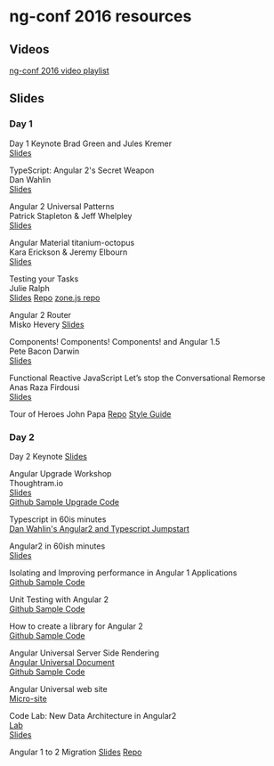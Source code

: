 ng-conf 2016 resources
======================

Videos
------
[ng-conf 2016 video playlist](https://www.youtube.com/watch?list=PLOETEcp3DkCq788xapkP_OU-78jhTf68j&v=J5Bvy4KhIs0)

Slides
------

### Day 1 

Day 1 Keynote
Brad Green and Jules Kremer  
[Slides](https://t.co/6rmvZByOgp)

TypeScript: Angular 2's Secret Weapon  
Dan Wahlin  
[Slides](https://t.co/O7Bc3NyJtV)

Angular 2 Universal Patterns  
Patrick Stapleton & Jeff Whelpley  
[Slides](https://t.co/EMivEdHdJ9)

Angular Material titanium-octopus  
Kara Erickson & Jeremy Elbourn  
[Slides](https://t.co/vHljvzZ1SX)

Testing your Tasks  
Julie Ralph  
[Slides](https://t.co/RfUWxkY4KR)
[Repo](https://github.com/juliemr/ngconf-2016-zones)
[zone.js repo](https://github.com/angular/zone.js)

Angular 2 Router  
Misko Hevery
[Slides](https://t.co/0EtsdcZWL1)

Components! Components! Components! and Angular 1.5  
Pete Bacon Darwin  
[Slides](https://t.co/bEZrDywg3n)

Functional Reactive JavaScript Let’s stop the Conversational Remorse  
Anas Raza Firdousi  
[Slides](https://t.co/w2wBVMUP8c)

Tour of Heroes
John Papa
[Repo](https://github.com/johnpapa/angular2-tour-of-heroes)
[Style Guide](http://jpapa.me/ng2styleguide)

### Day 2
Day 2 Keynote
[Slides](https://t.co/3KUDhCfH3O)

Angular Upgrade Workshop  
Thoughtram.io   
[Slides](http://thoughtram.io/angular-upgrade-slides/#/)  
[Github Sample Upgrade Code](https://github.com/thoughtram/angular-upgrade-app)

Typescript in 60is minutes  
[Dan Wahlin's Angular2 and Typescript Jumpstart](http://github.com/danwahlin/angular2-jumpstart)

Angular2 in 60ish minutes  
[Slides](http://tinyurl.com/angular2jumpstart)

Isolating and Improving performance in Angular 1 Applications  
[Github Sample Code](https://github.com/taylor1791/ng-conf-2016-workshop)

Unit Testing with Angular 2  
[Github Sample Code](https://github.com/elecash/ng-conf-testing)

How to create a library for Angular 2  
[Github Sample Code](https://github.com/ocombe/ng-conf-library)

Angular Universal Server Side Rendering  
[Angular Universal Document](https://universal.angular.io/)  
[Github Sample Code](https://github.com/angular/universal-starter)

Angular Universal web site  
[Micro-site](universal.angular.io)

Code Lab: New Data Architecture in Angular2  
[Lab](https://t.co/9jeKk5ttHc)  
[Slides](https://t.co/N6z9QEYd3z)

Angular 1 to 2 Migration
[Slides](https://t.co/QxKBt1VMKU)
[Repo](https://t.co/0TtELxJUZv)
